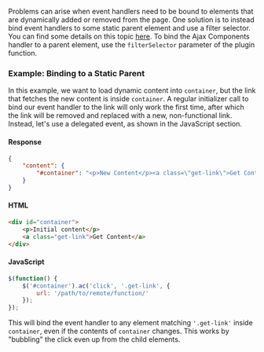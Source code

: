 Problems can arise when event handlers need to be bound to elements that are dynamically added or removed from the page. One solution is to instead bind event handlers to some static parent element and use a filter selector. You can find some details on this topic [here](http://api.jquery.com/on/#direct-and-delegated-events).
To bind the Ajax Components handler to a parent element, use the `filterSelector` parameter of the plugin function.
### Example: Binding to a Static Parent
In this example, we want to load dynamic content into `container`, but the link that fetches the new content is inside `container`. A regular initializer call to bind our event handler to the link will only work the first time, after which the link will be removed and replaced with a new, non-functional link. Instead, let's use a delegated event, as shown in the JavaScript section.
#### Response
```json
{
	"content": {
		"#container": "<p>New Content</p><a class=\"get-link\">Get Content</a>"
	}
}
```
#### HTML
```html
<div id="container">
    <p>Initial content</p>
    <a class="get-link">Get Content</a>
</div>
```
#### JavaScript
```javascript
$(function() {
	$('#container').ac('click', '.get-link', {
		url: '/path/to/remote/function/'
	});
});
```
This will bind the event handler to any element matching `'.get-link'` inside `container`, even if the contents of `container` changes. This works by "bubbling" the click even up from the child elements.
